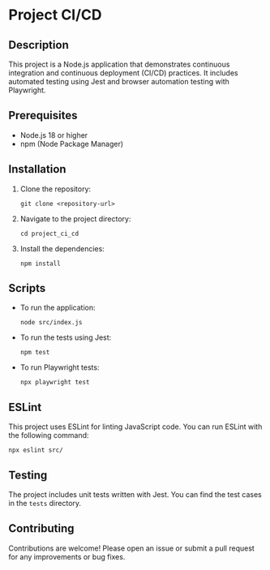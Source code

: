 # Project CI/CD

## Description
This project is a Node.js application that demonstrates continuous integration and continuous deployment (CI/CD) practices. It includes automated testing using Jest and browser automation testing with Playwright.

## Prerequisites
- Node.js 18 or higher
- npm (Node Package Manager)

## Installation
1. Clone the repository:
   ```
   git clone <repository-url>
   ```
2. Navigate to the project directory:
   ```
   cd project_ci_cd
   ```
3. Install the dependencies:
   ```
   npm install
   ```

## Scripts
- To run the application:
  ```
  node src/index.js
  ```
- To run the tests using Jest:
  ```
  npm test
  ```
- To run Playwright tests:
  ```
  npx playwright test
  ```

## ESLint
This project uses ESLint for linting JavaScript code. You can run ESLint with the following command:
```
npx eslint src/
```

## Testing
The project includes unit tests written with Jest. You can find the test cases in the `tests` directory. 

## Contributing
Contributions are welcome! Please open an issue or submit a pull request  for any improvements or bug fixes.